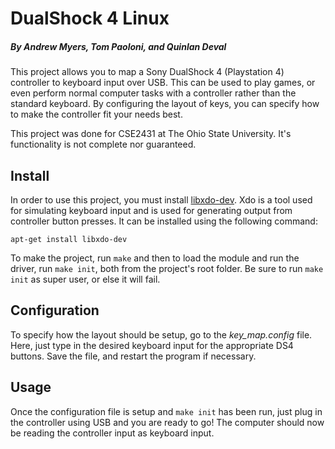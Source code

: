 # DualShock 4 Linux
##### By Andrew Myers, Tom Paoloni, and Quinlan Deval
This project allows you to map a Sony DualShock 4 (Playstation 4) controller to keyboard input over USB. This can be used to play games, or even perform normal computer tasks with a controller rather than the standard keyboard. By configuring the layout of keys, you can specify how to make the controller fit your needs best.

This project was done for CSE2431 at The Ohio State University. It's functionality is not complete nor guaranteed.


## Install
In order to use this project, you must install [libxdo-dev](https://www.semicomplete.com/projects/xdotool/). Xdo is a tool used for simulating keyboard input and is used for generating output from controller button presses. It can be installed using the following command:
```
apt-get install libxdo-dev
```
To make the project, run `make` and then to load the module and run the driver, run `make init`, both from the project's root folder. Be sure to run `make init` as super user, or else it will fail.


## Configuration
To specify how the layout should be setup, go to the *key_map.config* file. Here, just type in the desired keyboard input for the appropriate DS4 buttons. Save the file, and restart the program if necessary.


## Usage
Once the configuration file is setup and `make init` has been run, just plug in the controller using USB and you are ready to go! The computer should now be reading the controller input as keyboard input.
